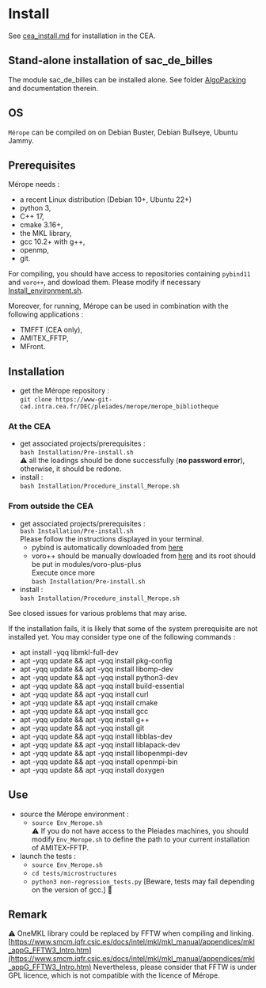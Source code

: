 # Install

See [cea_install.md](https://www-git-cad.intra.cea.fr/DEC/pleiades/merope/merope_nucleaire/-/blob/master/doc/CEA_install.md) for installation in the CEA.

## Stand-alone installation of sac_de_billes

The module sac_de_billes can be installed alone. See folder [AlgoPacking](modules/AlgoPacking) and documentation therein.

## OS

`Mérope` can be compiled on on Debian Buster, Debian Bullseye, Ubuntu Jammy.

## Prerequisites

Mérope needs :
- a recent Linux distribution (Debian 10+, Ubuntu 22+)
- python 3,
- C++ 17,
- cmake 3.16+,
- the MKL library,
- gcc 10.2+ with g++,
- openmp,
- git.

For compiling, you should have access to repositories containing `pybind11` and `voro++`, and dowload them. Please modify if necessary [Install_environment.sh](Installation/Install_environment.sh).

Moreover, for running, Mérope can be used in combination with the following applications :
- TMFFT (CEA only),
- AMITEX_FFTP,
- MFront.

## Installation

- get the Mérope repository :  
`git clone https://www-git-cad.intra.cea.fr/DEC/pleiades/merope/merope_bibliotheque`

### At the CEA
- get associated projects/prerequisites :  
`bash Installation/Pre-install.sh`  
:warning: all the loadings should be done successfully (**no password error**), otherwise, it should be redone.
- install :  
`bash Installation/Procedure_install_Merope.sh`

### From outside the CEA
- get associated projects/prerequisites :  
    `bash Installation/Pre-install.sh`   
    Please follow the instructions displayed in your terminal.
    - pybind is automatically downloaded from [here](https://github.com/pybind/pybind11)
    - voro++ should be manually dowloaded from [here](https://math.lbl.gov/voro++/download/) and its root should be put in modules/voro-plus-plus  
    Execute once more  
    `bash Installation/Pre-install.sh`   
- install :  
`bash Installation/Procedure_install_Merope.sh`

See closed issues for various problems that may arise.

If the installation fails, it is likely that some of the system prerequisite are not installed yet. You may consider type one of the following commands :
- apt install -yqq libmkl-full-dev
- apt -yqq update && apt -yqq install pkg-config
- apt -yqq update && apt -yqq install libomp-dev
- apt -yqq update && apt -yqq install python3-dev
- apt -yqq update && apt -yqq install build-essential
- apt -yqq update && apt -yqq install curl
- apt -yqq update && apt -yqq install cmake
- apt -yqq update && apt -yqq install gcc
- apt -yqq update && apt -yqq install g++
- apt -yqq update && apt -yqq install git
- apt -yqq update && apt -yqq install libblas-dev
- apt -yqq update && apt -yqq install liblapack-dev
- apt -yqq update && apt -yqq install libopenmpi-dev
- apt -yqq update && apt -yqq install openmpi-bin
- apt -yqq update && apt -yqq install doxygen



## Use
- source the Mérope environment :  
    - `source Env_Merope.sh`  
    :warning: If you do not have access to the Pleiades machines, you should modify `Env_Merope.sh` to define the path to your current installation of AMITEX-FFTP.
- launch the tests :   
    - `source Env_Merope.sh`  
    - `cd tests/microstructures`  
    - `python3 non-regression_tests.py` [Beware, tests may fail depending on the version of gcc.]
:construction:

## Remark

:warning: OneMKL library could be replaced by FFTW when compiling and linking. [https://www.smcm.iqfr.csic.es/docs/intel/mkl/mkl_manual/appendices/mkl_appG_FFTW3_Intro.htm](https://www.smcm.iqfr.csic.es/docs/intel/mkl/mkl_manual/appendices/mkl_appG_FFTW3_Intro.htm)
Nevertheless, please consider that FFTW is under GPL licence, which is not compatible with the licence of Mérope.
